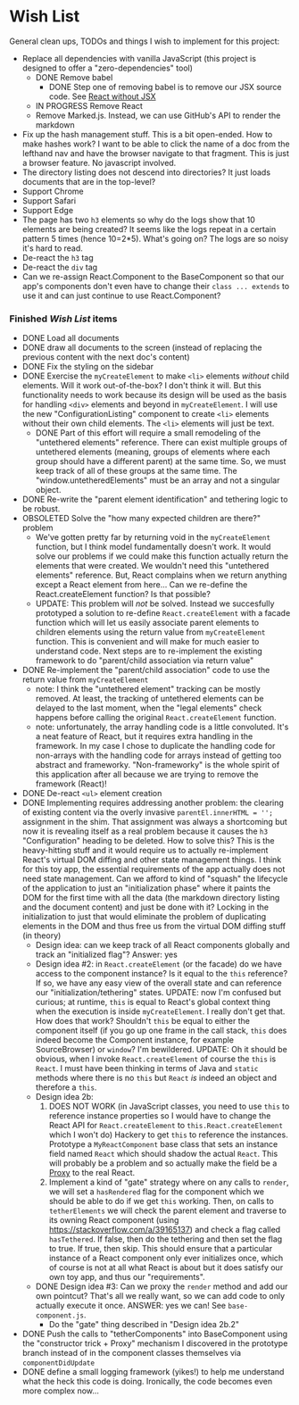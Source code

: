 # Wish List

General clean ups, TODOs and things I wish to implement for this project:

* Replace all dependencies with vanilla JavaScript (this project is designed to offer a "zero-dependencies" tool)
   * DONE Remove babel
     * DONE Step one of removing babel is to remove our JSX source code. See [React without JSX](https://reactjs.org/docs/react-without-jsx.html) 
   * IN PROGRESS Remove React
   * Remove Marked.js. Instead, we can use GitHub's API to render the markdown
* Fix up the hash management stuff. This is a bit open-ended. How to make hashes work? I want to be able to click the
  name of a doc from the lefthand nav and have the browser navigate to that fragment. This is just a browser feature. No
  javascript involved.
* The directory listing does not descend into directories? It just loads documents that are in the top-level?
* Support Chrome
* Support Safari
* Support Edge
* The page has two `h3` elements so why do the logs show that 10 elements are being created? It seems like the logs repeat
  in a certain pattern 5 times (hence 10=2*5). What's going on? The logs are so noisy it's hard to read.
* De-react the `h3` tag
* De-react the `div` tag
* Can we re-assign React.Component to the BaseComponent so that our app's components don't even have to change their `class ... extends`
  to use it and can just continue to use React.Component?
     
### Finished *Wish List* items

* DONE Load all documents
* DONE draw all documents to the screen (instead of replacing the previous content with the next doc's content)
* DONE Fix the styling on the sidebar
* DONE Exercise the `myCreateElement` to make `<li>` elements *without* child elements. Will it work out-of-the-box? I don't
  think it will. But this functionality needs to work because its design will be used as the basis for handling `<div>`
  elements and beyond in `myCreateElement`. I will use the new "ConfigurationListing" component to create `<li>` 
  elements without their own child elements. The `<li>` elements will just be text.
    * DONE Part of this effort will require a small remodeling of the "untethered elements" reference. There can exist
      multiple groups of untethered elements (meaning, groups of elements where each group should have a different parent)
      at the same time. So, we must keep track of all of these groups at the same time. The "window.untetheredElements"
      must be an array and not a singular object.
* DONE Re-write the "parent element identification" and tethering logic to be robust. 
* OBSOLETED Solve the "how many expected children are there?" problem
  * We've gotten pretty far by returning void in the `myCreateElement` function, but I think model fundamentally doesn't
    work. It would solve our problems if we could make this function actually return the elements that were created.
    We wouldn't need this "untethered elements" reference. But, React complains when we return anything except a React
    element from here... Can we re-define the React.createElement function? Is that possible?
  * UPDATE: This problem will *not* be solved. Instead we succesfully prototyped a solution to re-define `React.createElement`
    with a facade function which will let us easily associate parent elements to children elements using the return
    value from `myCreateElement` function. This is convenient and will make for much easier to understand code. Next steps
    are to re-implement the existing framework to do "parent/child association via return value"
* DONE Re-implement the "parent/child association" code to use the return value from `myCreateElement`
  * note: I think the "untethered element" tracking can be mostly removed. At least, the tracking of untethered elements
    can be delayed to the last moment, when the "legal elements" check happens before calling the original
    `React.createElement` function. 
  * note: unfortunately, the array handling code is a little convoluted. It's a neat feature of React, but it requires extra
    handling in the framework. In my case I chose to duplicate the handling code for non-arrays with the handling code
    for arrays instead of getting too abstract and frameworky. "Non-frameworky" is the whole spirit of this application
    after all because we are trying to remove the framework (React)!
* DONE De-react `<ul>` element creation
* DONE Implementing requires addressing another problem: the clearing of existing content via the overly invasive
  `parentEl.innerHTML = '';` assignment in the shim. That assignment was always a shortcoming but now it is revealing
  itself as a real problem because it causes the `h3` "Configuration" heading to be deleted. How to solve this? This
  is the heavy-hitting stuff and it would require us to actually re-implement React's virtual DOM diffing and other
  state management things. I think for this toy app, the essential requirements of the app actually does not need
  state management. Can we afford to kind of "squash" the lifecycle of the application to just an "initialization phase"
  where it paints the DOM for the first time with all the data (the markdown directory listing and the document content)
  and just be done with it? Locking in the initialization to just that would eliminate the problem of duplicating elements
  in the DOM and thus free us from the virtual DOM diffing stuff (in theory)
    * Design idea: can we keep track of all React components globally and track an "initialized flag"? Answer: yes
    * Design idea #2: in `React.createElement` (or the facade) do we have access to the component instance? Is it
      equal to the `this` reference? If so, we have any easy view of the overall state and can reference our
      "initialization/tethering" states. UPDATE: now I'm confused but curious; at runtime, `this` is equal to React's
      global context thing when the execution is inside `myCreateElement`. I really don't get that. How does that work?
      Shouldn't `this` be equal to either the component itself (if you go up one frame in the call stack, `this` does indeed
      become the Component instance, for example SourceBrowser) or `window`? I'm bewildered. UPDATE: Oh it should be obvious,
      when I invoke `React.createElement` of course the `this` is `React`. I must have been thinking in terms of Java and `static`
      methods where there is no `this` but `React` *is* indeed an object and therefore a `this`.
    * Design idea 2b:
      1. DOES NOT WORK (in JavaScript classes, you need to use `this` to reference instance properties so I would have to change the React API for `React.createElement` to `this.React.createElement` which I won't do) Hackery to get `this` to reference the instances. Prototype a `MyReactComponent` base class that sets an instance
         field named `React` which should shadow the actual `React`. This will probably be a problem and so actually
         make the field be a [Proxy](https://developer.mozilla.org/en-US/docs/Web/JavaScript/Reference/Global_Objects/Proxy)
         to the real React.
      2. Implement a kind of "gate" strategy where on any calls to `render`, we will set a `hasRendered` flag for the component
         which we should be able to do if we get `this` working. Then, on calls to `tetherElements` we will check the
         parent element and traverse to its owning React component (using <https://stackoverflow.com/a/39165137>) and check
         a flag called `hasTethered`. If false, then do the tethering and then set the flag to true. If true, then skip.
         This should ensure that a particular instance of a React component only ever initializes once, which of course
         is not at all what React is about but it does satisfy our own toy app, and thus our "requirements".
    * DONE Design idea #3: Can we proxy the `render` method and add our own pointcut? That's all we really want, so we can
      add code to only actually execute it once. ANSWER: yes we can! See `base-component.js`.
        * Do the "gate" thing described in "Design idea 2b.2"          
* DONE Push the calls to "tetherComponents" into BaseComponent using the "constructor trick + Proxy" mechanism I discovered in the
  prototype branch instead of in the component classes themselves via `componentDidUpdate`
* DONE define a small logging framework (yikes!) to help me understand what the heck this code is doing. Ironically, the
  code becomes even more complex now...